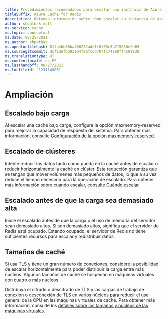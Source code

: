 ```yaml
---
title: Procedimientos recomendados para escalar una instancia de Azure Cache for Redis
titleSuffix: Azure Cache for Redis
description: Obtenga información sobre cómo escalar su instancia de Azure Cache for Redis.
author: shpathak-msft
ms.service: cache
ms.topic: conceptual
ms.date: 08/25/2021
ms.author: shpathak
ms.openlocfilehash: 01fbebb06ba408232add1f0f05c5b715816e9e69
ms.sourcegitcommit: dcf1defb393104f8afc6b707fc748e0ff4c81830
ms.translationtype: HT
ms.contentlocale: es-ES
ms.lasthandoff: 08/27/2021
ms.locfileid: "123114386"
---
```

# <a name="scaling"></a>Ampliación

## <a name="scaling-under-load"></a>Escalado bajo carga

Al escalar una caché bajo carga, configure la opción maxmemory-reserved para mejorar la capacidad de respuesta del sistema. Para obtener más información, consulte [Configuración de la opción maxmemory-reserved](cache-best-practices-memory-management.md#configure-your-maxmemory-reserved-setting).

## <a name="scaling-clusters"></a>Escalado de clústeres

Intente reducir los datos tanto como pueda en la caché antes de escalar o reducir horizontalmente la caché en clúster. Esta reducción garantiza que se tengan que mover volúmenes más pequeños de datos, lo que a su vez reduce el tiempo necesario para la operación de escalado. Para obtener más información sobre cuándo escalar, consulte [Cuándo escalar](cache-how-to-scale.md#when-to-scale).

## <a name="scale-before-load-is-too-high"></a>Escalado antes de que la carga sea demasiado alta

Inicie el escalado antes de que la carga o el uso de memoria del servidor sean demasiado altos. Si son demasiado altos, significa que el servidor de Redis está ocupado. Estando ocupado, el servidor de Redis no tiene suficientes recursos para escalar y redistribuir datos.

## <a name="cache-sizes"></a>Tamaños de caché

Si usa TLS y tiene un gran número de conexiones, considere la posibilidad de escalar horizontalmente para poder distribuir la carga entre más núcleos. Algunos tamaños de caché se hospedan en máquinas virtuales con cuatro o más núcleos.

Distribuya el cifrado o descifrado de TLS y las cargas de trabajo de conexión o desconexión de TLS en varios núcleos para reducir el uso general de la CPU en las máquinas virtuales de caché. Para obtener más información, consulte los [detalles sobre los tamaños y núcleos de las máquinas virtuales](./cache-planning-faq.yml#azure-cache-for-redis-performance).
